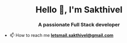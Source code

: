 <h1 align="center">Hello 👋, I'm Sakthivel</h1>
<h3 align="center">A passionate Full Stack developer</h3>





- 📫 How to reach me **letsmail.sakthivel@gmail.com**


 


